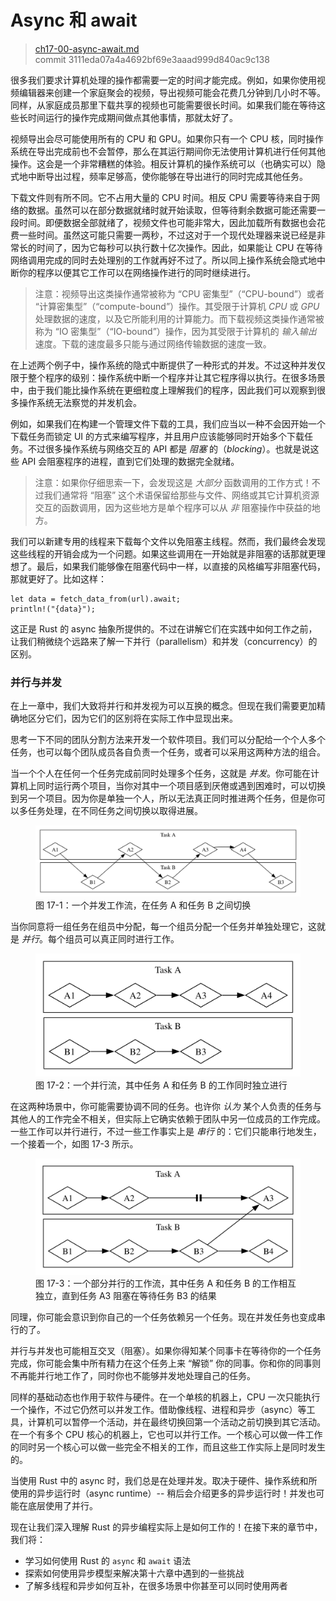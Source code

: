 # Async 和 await

> [ch17-00-async-await.md](https://github.com/rust-lang/book/blob/main/src/ch17-00-async-await.md)
> <br>
> commit 3111eda07a4a4692bf69e3aaad999d840ac9c138

很多我们要求计算机处理的操作都需要一定的时间才能完成。例如，如果你使用视频编辑器来创建一个家庭聚会的视频，导出视频可能会花费几分钟到几小时不等。同样，从家庭成员那里下载共享的视频也可能需要很长时间。如果我们能在等待这些长时间运行的操作完成期间做点其他事情，那就太好了。

视频导出会尽可能使用所有的 CPU 和 GPU。如果你只有一个 CPU 核，同时操作系统在导出完成前也不会暂停，那么在其运行期间你无法使用计算机进行任何其他操作。这会是一个非常糟糕的体验。相反计算机的操作系统可以（也确实可以）隐式地中断导出过程，频率足够高，使你能够在导出进行的同时完成其他任务。

下载文件则有所不同。它不占用大量的 CPU 时间。相反 CPU 需要等待来自于网络的数据。虽然可以在部分数据就绪时就开始读取，但等待剩余数据可能还需要一段时间。即便数据全部就绪了，视频文件也可能非常大，因此加载所有数据也会花费一些时间。虽然这可能只需要一两秒，不过这对于一个现代处理器来说已经是非常长的时间了，因为它每秒可以执行数十亿次操作。因此，如果能让 CPU 在等待网络调用完成的同时去处理别的工作就再好不过了。所以同上操作系统会隐式地中断你的程序以便其它工作可以在网络操作进行的同时继续进行。

> 注意：视频导出这类操作通常被称为 “CPU 密集型”（“CPU-bound”）或者 “计算密集型”（“compute-bound”）操作。其受限于计算机 *CPU* 或 *GPU* 处理数据的速度，以及它所能利用的计算能力。而下载视频这类操作通常被称为 “IO 密集型”（“IO-bound”）操作，因为其受限于计算机的 *输入输出* 速度。下载的速度最多只能与通过网络传输数据的速度一致。

在上述两个例子中，操作系统的隐式中断提供了一种形式的并发。不过这种并发仅限于整个程序的级别：操作系统中断一个程序并让其它程序得以执行。在很多场景中，由于我们能比操作系统在更细粒度上理解我们的程序，因此我们可以观察到很多操作系统无法察觉的并发机会。

例如，如果我们在构建一个管理文件下载的工具，我们应当以一种不会因开始一个下载任务而锁定 UI 的方式来编写程序，并且用户应该能够同时开始多个下载任务。不过很多操作系统与网络交互的 API 都是 *阻塞* 的（*blocking*）。也就是说这些 API 会阻塞程序的进程，直到它们处理的数据完全就绪。

> 注意：如果你仔细思索一下，会发现这是 *大部分* 函数调用的工作方式！不过我们通常将 “阻塞” 这个术语保留给那些与文件、网络或其它计算机资源交互的函数调用，因为这些地方是单个程序可以从 *非* 阻塞操作中获益的地方。

我们可以新建专用的线程来下载每个文件以免阻塞主线程。然而，我们最终会发现这些线程的开销会成为一个问题。如果这些调用在一开始就是非阻塞的话那就更理想了。最后，如果我们能够像在阻塞代码中一样，以直接的风格编写非阻塞代码，那就更好了。比如这样：

```rust,ignore,does_not_compile
let data = fetch_data_from(url).await;
println!("{data}");
```

这正是 Rust 的 async 抽象所提供的。不过在讲解它们在实践中如何工作之前，让我们稍微绕个远路来了解一下并行（parallelism）和并发（concurrency）的区别。

### 并行与并发

在上一章中，我们大致将并行和并发视为可以互换的概念。但现在我们需要更加精确地区分它们，因为它们的区别将在实际工作中显现出来。

思考一下不同的团队分割方法来开发一个软件项目。我们可以分配给一个个人多个任务，也可以每个团队成员各自负责一个任务，或者可以采用这两种方法的组合。

当一个个人在任何一个任务完成前同时处理多个任务，这就是 *并发*。你可能在计算机上同时运行两个项目，当你对其中一个项目感到厌倦或遇到困难时，可以切换到另一个项目。因为你是单独一个人，所以无法真正同时推进两个任务，但是你可以多任务处理，在不同任务之间切换以取得进展。

<figure>

<img alt="并发工作流" src="img/trpl17-01.svg" class="center" />

<figcaption>图 17-1：一个并发工作流，在任务 A 和任务 B 之间切换</figcaption>

</figure>

当你同意将一组任务在组员中分配，每一个组员分配一个任务并单独处理它，这就是 *并行*。每个组员可以真正同时进行工作。

<figure>

<img alt="并发工作流" src="img/trpl17-02.svg" class="center" />

<figcaption>图 17-2：一个并行流，其中任务 A 和任务 B 的工作同时独立进行</figcaption>

</figure>

在这两种场景中，你可能需要协调不同的任务。也许你 *认为* 某个人负责的任务与其他人的工作完全不相关，但实际上它确实依赖于团队中另一位成员的工作完成。一些工作可以并行进行，不过一些工作事实上是 *串行* 的：它们只能串行地发生，一个接着一个，如图 17-3 所示。

<figure>

<img alt="并发工作流" src="img/trpl17-03.svg" class="center" />

<figcaption>图 17-3：一个部分并行的工作流，其中任务 A 和任务 B 的工作相互独立，直到任务 A3 阻塞在等待任务 B3 的结果</figcaption>

</figure>

同理，你可能会意识到你自己的一个任务依赖另一个任务。现在并发任务也变成串行的了。

并行与并发也可能相互交叉（阻塞）。如果你得知某个同事卡在等待你的一个任务完成，你可能会集中所有精力在这个任务上来 “解锁” 你的同事。你和你的同事则不再能并行地工作了，同时你也不能够并发地处理自己的任务。

同样的基础动态也作用于软件与硬件。在一个单核的机器上，CPU 一次只能执行一个操作，不过它仍然可以并发工作。借助像线程、进程和异步（async）等工具，计算机可以暂停一个活动，并在最终切换回第一个活动之前切换到其它活动。在一个有多个 CPU 核心的机器上，它也可以并行工作。一个核心可以做一件工作的同时另一个核心可以做一些完全不相关的工作，而且这些工作实际上是同时发生的。

当使用 Rust 中的 async 时，我们总是在处理并发。取决于硬件、操作系统和所使用的异步运行时（async runtime）-- 稍后会介绍更多的异步运行时！并发也可能在底层使用了并行。

现在让我们深入理解 Rust 的异步编程实际上是如何工作的！在接下来的章节中，我们将：

- 学习如何使用 Rust 的 `async` 和 `await` 语法
- 探索如何使用异步模型来解决第十六章中遇到的一些挑战
- 了解多线程和异步如何互补，在很多场景中你甚至可以同时使用两者
